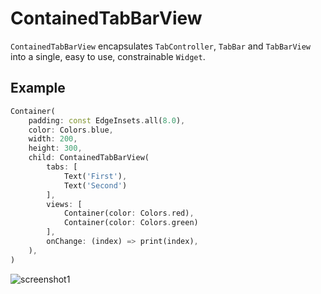 # ContainedTabBarView

`ContainedTabBarView` encapsulates `TabController`, `TabBar` and `TabBarView` into a single, easy to use, constrainable `Widget`.

## Example

```dart
Container(
    padding: const EdgeInsets.all(8.0),
    color: Colors.blue,
    width: 200,
    height: 300,
    child: ContainedTabBarView(
        tabs: [
            Text('First'),
            Text('Second')
        ],
        views: [
            Container(color: Colors.red),
            Container(color: Colors.green)
        ],
        onChange: (index) => print(index),
    ),
)
```

![screenshot1](https://raw.githubusercontent.com/slovnicki/contained_tab_bar_view/master/doc/assets/1.png)






